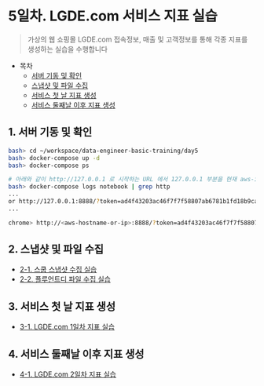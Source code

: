 # 5일차. LGDE.com 서비스 지표 실습
> 가상의 웹 쇼핑몰 LGDE.com 접속정보, 매출 및 고객정보를 통해 각종 지표를 생성하는 실습을 수행합니다

* 목차
  * [서버 기동 및 확인](#1-서버-기동-및-확인)
  * [스냅샷 및 파일 수집](#2-스냅샷-및-파일-수집)
  * [서비스 첫 날 지표 생성](#3-서비스-첫-날-지표-생성)
  * [서비스 둘째날 이후 지표 생성](#4-서비스-둘째날-이후-지표-생성)


## 1. 서버 기동 및 확인
```bash
bash> cd ~/workspace/data-engineer-basic-training/day5
bash> docker-compose up -d
bash> docker-compose ps

# 아래와 같이 http://127.0.0.1 로 시작하는 URL 에서 127.0.0.1 부분을 현재 aws-instance-host 이름으로 변경합니다
bash> docker-compose logs notebook | grep http
...
or http://127.0.0.1:8888/?token=ad4f43203ac46f7f7f58807ab6781b1fd18b9ca5066664df
...

chrome> http://<aws-hostname-or-ip>:8888/?token=ad4f43203ac46f7f7f58807ab6781b1fd18b9ca5066664df
```

## 2. 스냅샷 및 파일 수집
  * [2-1. 스쿱 스냅샷 수집 실습](http://htmlpreview.github.io/?https://github.com/psyoblade/data-engineer-basic-training/blob/master/day5/notebooks/html/lgde-basic-day5-step1.html)
  * [2-2. 플루언트디 파일 수집 실습](http://htmlpreview.github.io/?https://github.com/psyoblade/data-engineer-basic-training/blob/master/day5/notebooks/html/lgde-basic-day5-step2.html)

## 3. 서비스 첫 날 지표 생성
  * [3-1. LGDE.com 1일차 지표 실습](http://htmlpreview.github.io/?https://github.com/psyoblade/data-engineer-basic-training/blob/master/day5/notebooks/html/lgde-basic-day5-step3.html)

## 4. 서비스 둘째날 이후 지표 생성
  * [4-1. LGDE.com 2일차 지표 실습](http://htmlpreview.github.io/?https://github.com/psyoblade/data-engineer-basic-training/blob/master/day5/notebooks/html/lgde-basic-day5-step4.html)

